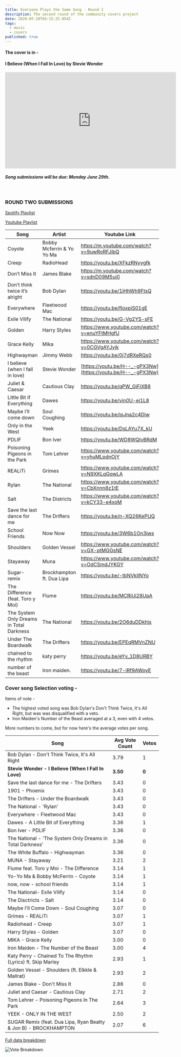 ```yaml
---
title: Everyone Plays the Same Song - Round 2
description: The second round of the community covers project
date: 2020-05-28T04:15:25.054Z
tags:
  - music
  - covers
published: true
---
```

#### The cover is in -

#### I Believe (When I Fall In Love) by Stevie Wonder

<iframe width="560" height="315" src="https://www.youtube.com/embed/H--_-gPX3Nw" frameborder="0" allow="accelerometer; autoplay; encrypted-media; gyroscope; picture-in-picture" allowfullscreen></iframe>

##### **Song submissions will be due:** Monday June 29th.

<br>

### ROUND TWO SUBMISSIONS

[Spotify Playlist](https://open.spotify.com/playlist/3Pne4X16qhy13e8V1Rw30U?si=cbn6iTd1QB26dR6ZA8mzyA) 

[Youtube Playlist](https://www.youtube.com/playlist?list=PLDkm3cHHN23Fzi3vrfw05S6er8ZB423gG)

| Song                                     | Artist                    | Youtube Link                                                 |
| ---------------------------------------- | ------------------------- | ------------------------------------------------------------ |
| Coyote                                   | Bobby Mcferrin & Yo Yo Ma | <https://m.youtube.com/watch?v=9uwRoRFJibQ>                  |
| Creep                                    | RadioHead                 | <https://youtu.be/XFkzRNyygfk>                               |
| Don’t Miss It                            | James Blake               | <https://m.youtube.com/watch?v=sdnD09M5uj0>                  |
| Don’t think twice it’s alright           | Bob Dylan                 | <https://youtu.be/1iHhWh9FtsQ>                               |
| Everywhere                               | Fleetwood Mac             | <https://youtu.be/fIoxpiS01gE>                               |
| Exile Vilify                             | The National              | <https://youtu.be/G-Vg2YS-sFE>                               |
| Golden                                   | Harry Styles              | <https://www.youtube.com/watch?v=enuYFtMHgfU>                |
| Grace Kelly                              | Mika                      | <https://www.youtube.com/watch?v=0CGVgAYJyjk>                |
| Highwayman                               | Jimmy Webb                | <https://youtu.be/0j7dRXeRQs0>                               |
| I believe (when I fall in love)          | Stevie Wonder             | [https://youtu.be/H--_-gPX3Nw](https://youtu.be/H--_-gPX3Nw) |
| Juliet & Caesar                          | Cautious Clay             | <https://youtu.be/qPW_GiFiXB8>                               |
| Little Bit if Everything                 | Dawes                     | <https://youtu.be/vin0U-ej1L8>                               |
| Maybe I’ll come down                     | Soul Coughing             | <https://youtu.be/ipJna2c4Diw>                               |
| Only in the West                         | Yeek                      | <https://youtu.be/DsLAYu7X_kU>                               |
| PDLIF                                    | Bon Iver                  | <https://youtu.be/WD8WQIvBRdM>                               |
| Poisoning Pigeons in the Park            | Tom Lehrer                | <https://www.youtube.com/watch?v=yhuMLpdnOjY>                |
| REALiTi                                  | Grimes                    | <https://www.youtube.com/watch?v=N9XKLqGqwLA>                |
| Rylan                                    | The National              | <https://www.youtube.com/watch?v=CbXnnn8z1tE>                |
| Salt                                     | The Districts             | <https://www.youtube.com/watch?v=kCY33-e4xoM>                |
| Save the last dance for me               | The Drifters              | <https://youtu.be/n-XQ26KePUQ>                               |
| School Friends                           | Now Now                   | <https://youtu.be/3W6b1On3iws>                               |
| Shoulders                                | Golden Vessel             | <https://www.youtube.com/watch?v=GX-ptMGGsNE>                |
| Stayaway                                 | Muna                      | <https://www.youtube.com/watch?v=OdCSmdJYKGY>                |
| Sugar- remix                             | Brockhampton ft. Dua Lipa | <https://youtu.be/-tbNVkIlNYo>                               |
| The Difference (feat. Toro y Moi)        | Flume                     | <https://youtu.be/MCRiUi28UpA>                               |
| The System Only Dreams in Total Darkness | The National              | <https://youtu.be/2O6duDDkhis>                               |
| Under The Boardwalk                      | The Drifters              | <https://youtu.be/EPEqRMVnZNU>                               |
| chained to the rhythm                    | katy perry                | <https://youtu.be/eYv_1D8URBY>                               |
| number of the beast                      | Iron maiden.              | <https://youtu.be/7-iRf9AWoyE>                               |



### Cover song Selection voting -

Items of note - 

* The highest voted song was Bob Dylan's Don't Think Twice, It's All Right, but was was disqualified with a veto. 
* Iron Maiden's Number of the Beast averaged at a 3, even with 4 vetos. 

More numbers to come, but for now here's the average votes per song. 

| Song                                                             | Avg Vote Count | Vetos |
| ---------------------------------------------------------------- | -------------- | ----- |
| Bob Dylan - Don't Think Twice, It's All Right                    | 3.79           | 1     |
| **Stevie Wonder - I Believe (When I Fall In Love)**              | **3.50**       | **0** |
| Save the last dance for me - The Drifters                        | 3.43           | 0     |
| 1901 - Phoenix                                                   | 3.43           | 0     |
| The Drifters - Under the Boardwalk                               | 3.43           | 0     |
| The National - 'Rylan'                                           | 3.43           | 0     |
| Everywhere - Fleetwood Mac                                       | 3.43           | 0     |
| Dawes - A Little Bit of Everything                               | 3.36           | 1     |
| Bon Iver - PDLIF                                                 | 3.36           | 0     |
| The National - 'The System Only Dreams in Total Darkness'        | 3.36           | 0     |
| The White Buffalo - Highwayman                                   | 3.36           | 0     |
| MUNA - Stayaway                                                  | 3.21           | 2     |
| Flume feat. Toro y Moi - The Difference                          | 3.14           | 1     |
| Yo-Yo Ma & Bobby McFerrin - Coyote                               | 3.14           | 1     |
| now, now - school friends                                        | 3.14           | 1     |
| The National- Exile Vilify                                       | 3.14           | 0     |
| The Disctricts - Salt                                            | 3.14           | 0     |
| Maybe I'll Come Down - Soul Coughing                             | 3.07           | 0     |
| Grimes - REALiTi                                                 | 3.07           | 1     |
| Radiohead - Creep                                                | 3.07           | 1     |
| Harry Styles - Golden                                            | 3.07           | 0     |
| MIKA - Grace Kelly                                               | 3.00           | 0     |
| Iron Maiden - The Number of the Beast                            | 3.00           | 4     |
| Katy Perry - Chained To The Rhythm (Lyrics) ft. Skip Marley      | 2.93           | 1     |
| Golden Vessel - Shoulders (ft. Elkkle & Mallrat)                 | 2.93           | 2     |
| James Blake - Don't Miss It                                      | 2.86           | 0     |
| Juliet and Caesar - Cautious Clay                                | 2.71           | 2     |
| Tom Lehrer - Poisoning Pigeons In The Park                       | 2.64           | 3     |
| YEEK - ONLY IN THE WEST                                          | 2.50           | 2     |
| SUGAR Remix (feat. Dua Lipa, Ryan Beatty & Jon B) - BROCKHAMPTON | 2.07           | 6     |

[Full data breakdown](https://docs.google.com/spreadsheets/d/153NAs4_qUfhkTZMJWj_99cos4EXdlGUFHNtUj3m2nNc/edit#gid=0)

![Vote Breakdown](/uploads/eptss_rnd2_votebreakdown.png "Vote Breakdown")